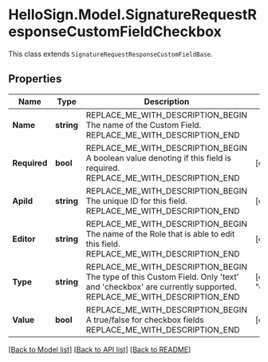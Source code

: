 # HelloSign.Model.SignatureRequestResponseCustomFieldCheckbox
This class extends `SignatureRequestResponseCustomFieldBase`.

## Properties

Name | Type | Description | Notes
------------ | ------------- | ------------- | -------------
**Name** | **string** | REPLACE_ME_WITH_DESCRIPTION_BEGIN The name of the Custom Field. REPLACE_ME_WITH_DESCRIPTION_END | 
**Required** | **bool** | REPLACE_ME_WITH_DESCRIPTION_BEGIN A boolean value denoting if this field is required. REPLACE_ME_WITH_DESCRIPTION_END | [optional] 
**ApiId** | **string** | REPLACE_ME_WITH_DESCRIPTION_BEGIN The unique ID for this field. REPLACE_ME_WITH_DESCRIPTION_END | [optional] 
**Editor** | **string** | REPLACE_ME_WITH_DESCRIPTION_BEGIN The name of the Role that is able to edit this field. REPLACE_ME_WITH_DESCRIPTION_END | [optional] 
**Type** | **string** | REPLACE_ME_WITH_DESCRIPTION_BEGIN The type of this Custom Field. Only &#39;text&#39; and &#39;checkbox&#39; are currently supported. REPLACE_ME_WITH_DESCRIPTION_END | [default to "checkbox"]
**Value** | **bool** | REPLACE_ME_WITH_DESCRIPTION_BEGIN A true/false for checkbox fields REPLACE_ME_WITH_DESCRIPTION_END | [optional] 

[[Back to Model list]](../README.md#documentation-for-models) [[Back to API list]](../README.md#documentation-for-api-endpoints) [[Back to README]](../README.md)


